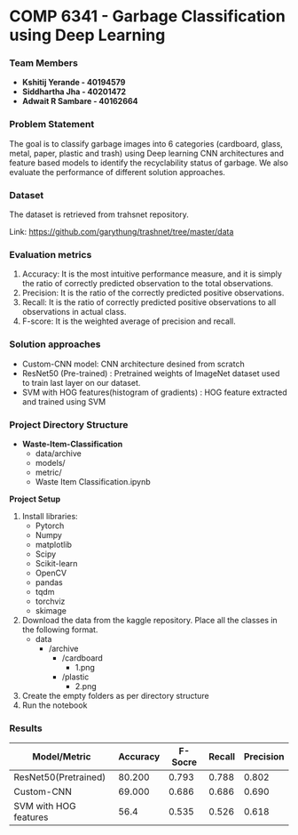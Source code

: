 # COMP 6341 - Garbage Classification using Deep Learning

### Team Members
 
- **Kshitij Yerande - 40194579**
- **Siddhartha Jha - 40201472**
- **Adwait R Sambare - 40162664**

### Problem Statement
The goal is to classify garbage images into 6 categories (cardboard, glass, metal, paper, plastic and trash) using Deep learning CNN architectures and feature based models to identify the recyclability status of garbage. We also evaluate the performance of different solution approaches.

### Dataset
The dataset is retrieved from trahsnet repository. 

Link: https://github.com/garythung/trashnet/tree/master/data

### Evaluation metrics

1. Accuracy: It is the most intuitive performance measure, and it is simply the ratio of correctly predicted observation to the total observations.
2. Precision: It is the ratio of the correctly predicted positive observations.
3. Recall: It is the ratio of correctly predicted positive observations to all observations in actual class.
4. F-score: It is the weighted average of precision and recall.

### Solution approaches

- Custom-CNN model: CNN architecture desined from scratch
- ResNet50 (Pre-trained) : Pretrained weights of ImageNet dataset used to train last layer on our dataset.
- SVM with HOG features(histogram of gradients) : HOG feature extracted and trained using SVM

### Project Directory Structure

* **Waste-Item-Classification**
	* data/archive
	* models/
	* metric/
	* Waste Item Classification.ipynb
	
**Project Setup**

1. Install libraries:
	*  Pytorch
	* Numpy
	* matplotlib
	* Scipy
	* Scikit-learn
	* OpenCV
	* pandas
	* tqdm
	* torchviz
	* skimage
2. Download the data from the kaggle repository. Place all the classes in the following format.  
	* data
		* /archive
			* /cardboard
				* 1.png
			* /plastic
				* 2.png
3. Create the empty folders as per directory structure
4. Run the notebook

### Results

| Model/Metric | Accuracy | F-Socre | Recall | Precision |
| --- | --- | --- | --- | --- |
| ResNet50(Pretrained) | 80.200 | 0.793 | 0.788 | 0.802 |
| Custom-CNN |  69.000 | 0.686 | 0.686 | 0.690 |
| SVM with HOG features | 56.4 | 0.535 | 0.526 | 0.618 |
